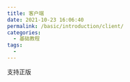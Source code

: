 ```yaml
---
title: 客户端
date: 2021-10-23 16:06:40
permalink: /basic/introduction/client/
categories:
  - 基础教程
tags:
  - 
---
```

  
支持正版
